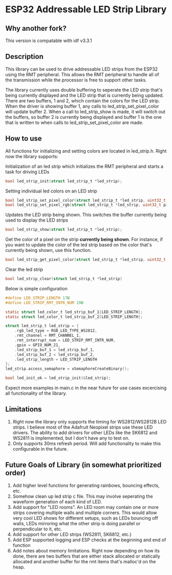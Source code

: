# ESP32 Addressable LED Strip Library

## Why another fork?
This version is compatable with idf v3.3.1

## Description
This library can be used to drive addressable LED strips from the ESP32 using the RMT peripheral. This allows the RMT peripheral to handle all of the transmission while the processor is free to support other tasks.

The library currently uses double buffering to seperate the LED strip that's being currently displayed and the LED strip that is currently being updated. There are two buffers, 1 and 2, which contain the colors for the LED strip. When the driver is showing buffer 1, any calls to led_strip_set_pixel_color will update buffer 2. When a call to led_strip_show is made, it will switch out the buffers, so buffer 2 is currently being displayed and buffer 1 is the one that is written to when calls to led_strip_set_pixel_color are made.

## How to use
All functions for initializing and setting colors are located in led_strip.h. Right now the library supports:

Initialization of an led strip which initializes the RMT peripheral and starts a task for driving LEDs
```c
bool led_strip_init(struct led_strip_t *led_strip);
```

Setting individual led colors on an LED strip
```c
bool led_strip_set_pixel_color(struct led_strip_t *led_strip, uint32_t pixel_num, struct led_color_t *color);
bool led_strip_set_pixel_rgb(struct led_strip_t *led_strip, uint32_t pixel_num, uint8_t red, uint8_t green, uint8_t blue);
```

Updates the LED strip being shown. This switches the buffer currently being used to display the LED strips
```c
bool led_strip_show(struct led_strip_t *led_strip);
```

Get the color of a pixel on the strip **currently being shown**. For instance, if you want to update the color of the led strip based on the color that's currently being shown, use this function.
```c
bool led_strip_get_pixel_color(struct led_strip_t *led_strip, uint32_t pixel_num, struct led_color_t *color);
```

Clear the led strip
```c
bool led_strip_clear(struct led_strip_t *led_strip)
```

Below is simple configuration
```c
#define LED_STRIP_LENGTH 17U
#define LED_STRIP_RMT_INTR_NUM 19U

static struct led_color_t led_strip_buf_1[LED_STRIP_LENGTH];
static struct led_color_t led_strip_buf_2[LED_STRIP_LENGTH];

struct led_strip_t led_strip = {
    .rgb_led_type = RGB_LED_TYPE_WS2812,
    .rmt_channel = RMT_CHANNEL_1,
    .rmt_interrupt_num = LED_STRIP_RMT_INTR_NUM,
    .gpio = GPIO_NUM_21,
    .led_strip_buf_1 = led_strip_buf_1,
    .led_strip_buf_2 = led_strip_buf_2,
    .led_strip_length = LED_STRIP_LENGTH
};
led_strip.access_semaphore = xSemaphoreCreateBinary();

bool led_init_ok = led_strip_init(&led_strip);
```

Expect more examples in main.c in the near future for use cases excercising all functionality of the library.

## Limitations
1. Right now the library only supports the timing for WS2812/WS2812B LED strips. I believe most of the Adafruit Neopixel strips use these LED drivers.  The ability to add drivers for other LEDs like the SK6812 and WS2811 is implemented, but I don't have any to test on.
2. Only supports 30ms refresh period. Will add functionality to make this configurable in the future.

## Future Goals of Library (in somewhat prioritized order)
1. Add higher level functions for generating rainbows, bouncing effects, etc.
2. Somehow clean up led strip c file. This may involve seperating the waveform generation of each kind of LED.
3. Add support for "LED rooms". An LED room may contain one or more strips covering multiple walls and multiple corners. This would allow very cool LED shows for different setups, such as LEDs bouncing off walls, LEDs mirroring what the other strip is doing parallel or perpendicular to it, etc.
4. Add support for other LED strips (WS2811, SK6812, etc.)
5. Add ESP supported logging and ESP checks at the beginning and end of function
6. Add notes about memory limitations. Right now depending on how its done, there are two buffers that are either stack allocated or statically allocated and another buffer for the rmt items that's malloc'd on the heap.
